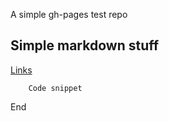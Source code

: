 A simple gh-pages test repo

## Simple markdown stuff
[Links](http://www.google.com)
```
    Code snippet
```
End


